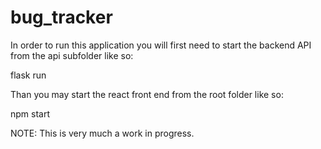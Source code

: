 # bug_tracker
In order to run this application you will first need to start the backend API from the api subfolder like so:

flask run

Than you may start the react front end from the root folder like so:

npm start

NOTE:
This is very much a work in progress.


